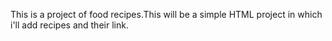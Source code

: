 This is a project of food recipes.This will be a simple HTML project in which i'll add recipes and their link.